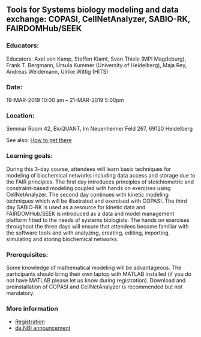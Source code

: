 ## Tools for Systems biology modeling and data exchange: COPASI, CellNetAnalyzer, SABIO-RK, FAIRDOMHub/SEEK 

### Educators: 
Educators:
Axel von Kamp, Steffen Klamt, Sven Thiele (MPI Magdeburg),
Frank T. Bergmann, Ursula Kummer (University of Heidelberg),
Maja Rey, Andreas Weidemann, Ulrike Wittig (HITS)

### Date:
19-MAR-2019 10:00 am – 21-MAR-2019 5:00pm

### Location:
Seminar Room 42, BioQUANT, Im Neuenheimer Feld 267, 69120 Heidelberg

See also: [How to get there](get_there.html)


### Learning goals:
During this 3-day course, attendees will learn basic techniques for modeling of biochemical networks including data access and storage due to the FAIR principles. The first day introduces principles of stoichiometric and constraint-based modeling coupled with hands on exercises using CellNetAnalyzer. The second day continues with kinetic modeling techniques which will be illustrated and exercised with COPASI. The third day SABIO-RK is used as a resource for kinetic data and FAIRDOMHub/SEEK is introduced as a data and model management platform fitted to the needs of systems biologists.
The hands on exercises throughout the three days will ensure that attendees become familiar with the software tools and with analyzing, creating, editing, importing, simulating and storing biochemical networks.

### Prerequisites:
Some knowledge of mathematical modeling will be advantageous.
The participants should bring their own laptop with MATLAB installed (if you do not have MATLAB please let us know during registration).
Download and preinstallation of COPASI and CellNetAnalyzer is recommended but not mandatory.


### More information
* [Registration](https://goo.gl/forms/6UNvjb7Amf0aZGmT2)
* [de.NBI announcement](https://www.denbi.de/training/467-tools-for-systems-biology-modeling-and-data-exchange-copasi-cellnetanalyzer-sabio-rk-fairdomhub-seek)

 